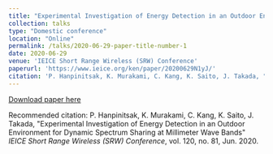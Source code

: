 ```yaml
---
title: "Experimental Investigation of Energy Detection in an Outdoor Environment for Dynamic Spectrum Sharing at Millimeter Wave Bands"
collection: talks
type: "Domestic conference"
location: "Online"
permalink: /talks/2020-06-29-paper-title-number-1
date: 2020-06-29
venue: 'IEICE Short Range Wireless (SRW) Conference'
paperurl: 'https://www.ieice.org/ken/paper/20200629N1yJ/'
citation: 'P. Hanpinitsak, K. Murakami, C. Kang, K. Saito, J. Takada, "Experimental Investigation of Energy Detection in an Outdoor Environment for Dynamic Spectrum Sharing at Millimeter Wave Bands" <i>IEICE Short Range Wireless (SRW) Conference</i>, vol. 120, no. 81, Jun. 2020.'
---
```


[Download paper here](https://www.ieice.org/ken/paper/20200629N1yJ/)

Recommended citation: P. Hanpinitsak, K. Murakami, C. Kang, K. Saito, J. Takada, "Experimental Investigation of Energy Detection in an Outdoor Environment for Dynamic Spectrum Sharing at Millimeter Wave Bands" <i>IEICE Short Range Wireless (SRW) Conference</i>, vol. 120, no. 81, Jun. 2020.
